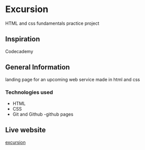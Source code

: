 # Excursion
HTML and css fundamentals practice project
## Inspiration
Codecademy 
## General Information
landing page for an upcoming web service made in html and css
### Technologies used
- HTML
- CSS
- Git and Github
-github pages

## Live website

[excursion](https://birasrt.github.io/excursion/)
